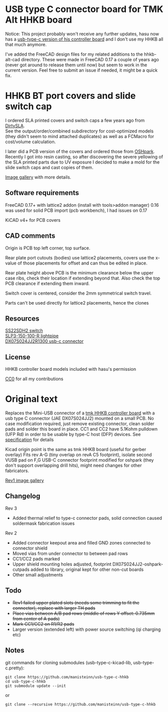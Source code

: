USB type C connector board for TMK Alt HHKB board
=================================================

Notice: This project probably won't receive any further updates, hasu now has a <a href="https://geekhack.org/index.php?topic=71517.0">usb-type-c version of his controller board</a> and I don't use my HHKB all that much anymore.

I've added the FreeCAD design files for my related additions to the hhkb-alt-cad directory.
These were made in FreeCAD 0.17 a couple of years ago (never got around to release them until now) but seem to work in the current version. Feel free to submit an issue if needed, it might be a quick fix.

HHKB BT port covers and slide switch cap
========================================
I ordered SLA printed covers and switch caps a few years ago from <a href="https://dirtypcbs.com/store/print3d">DirtySLA</a>.   
See the output/order/combined subdirectory for cost-optimized models (they didn't seem to mind attached duplicates) as well as a FCMacro for cost/volume calculation.

I later did a PCB version of the covers and ordered those from <a href="https://oshpark.com">OSHpark</a>.
Recently I got into resin casting, so after discovering the severe yellowing of the SLA printed parts due to UV exposure I decided to make a mold for the slide switch caps and cast copies of them.

<a href="https://imgur.com/a/O6d0kda">Image gallery</a> with more details.

Software requirements
---------------------
FreeCAD 0.17+ with lattice2 addon (install with tools\>addon manager)
0.16 was used for solid PCB import (pcb workbench), I had issues on 0.17

KiCAD v4+ for PCB covers

CAD comments
------------
Origin is PCB top left corner, top surface.

Rear plate port cutouts (bodies) use lattice2 placements, covers use the x-value of those placements for offset
and can thus be edited in place.

Rear plate height above PCB is the minimum clearance below the upper case ribs, check their location if extending beyond that.
Also check the top PCB clearance if extending them inward.

Switch cover is centered, consider the 2mm symmetrical switch travel.

Parts can't be used directly for lattice2 placements, hence the clones



Resources
---------
<a href="https://www.nkkswitches.com/wp-content/themes/impress-blank/search/inc/part.php?part_no=SS22SDH2">SS22SDH2 switch</a>  
<a href="https://www.bivar.com/category/led-indication/rigid-light-pipes/slp/SLP3-150-100-R">SLP3-150-100-R lightpipe</a>  
<a href="http://www.jae.com/z-en/product_en.cfm?l_code=EN&series_code=DX07&product_number=DX07S024JJ2R1300">DX07S024JJ2R1300 usb-c connector</a>  

License
-------

HHKB controller board models included with hasu's permission

<a href="https://creativecommons.org/publicdomain/zero/1.0/">CC0</a> for all my contributions







Original text
=============

Replaces the Mini-USB connector of a  <a href="https://github.com/tmk/HHKB_controller" target="_blank">tmk HHKB controller board</a> with a usb type C connector (JAE DX07S024JJ2) mounted on a small PCB.
No case modification required, just remove existing connector, clean solder pads and solder this board in place.
CC1 and CC2 have 5.1Kohm pulldown (UFP Rd) in order to be usable by type-C host (DFP) devices. 
See <a href="http://www.usb.org/developers/docs/">specification</a> for details

Kicad origin point is the same as tmk HHKB board (useful for gerber overlay)
Fits rev A-G (tiny overlap on revA C5 footprint), isolate second VUSB pad on F,G
USB-C connector footprint modified for oshpark (they don't support overlapping drill hits), might need changes for other fabricators. 

<a href="https://imgur.com/a/JwNwm">Rev1 image gallery</a>

Changelog
---------
Rev 3
- Added thermal relief to type-c connector pads, solid connection caused soldermask fabrication issues

Rev 2
- Added connector keepout area and filled GND zones connected to connector shield
- Moved vias from under connector to between pad rows
- CC1/CC2 pads marked
- Upper shield mounting holes adjusted, footprint DX07S024JJ2-oshpark-cutpads added to library, original kept for other non-cut boards
- Other small adjustments

Todo
----
- ~~Rev1 failed upper plated slots (needs some trimming to fit the connector), replace with larger TH pads~~
- ~~Place vias between A/B pad rows (middle of rows Y offset: 0.735mm from center of A pads)~~
- ~~Mark CC1/CC2 on R1/R2 pads~~
- Larger version (extended left) with power source switching (qi charging etc)

Notes
-----
git commands for cloning submodules (usb-type-c-kicad-lib, usb-type-c.pretty):

    git clone https://github.com/manisteinn/usb-type-c-hhkb
    cd usb-type-c-hhkb
    git submodule update --init

or

    git clone --recursive https://github.com/manisteinn/usb-type-c-hhkb
